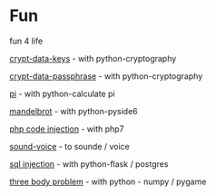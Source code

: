 # Fun

fun 4 life

<a href="./crypt-data-keys/">crypt-data-keys</a> - with python-cryptography


<a href="./crypt-data-passphrase/">crypt-data-passphrase</a> - with python-cryptography


<a href="./pi/">pi</a> - with python-calculate pi


<a href="./mandelbrot/">mandelbrot</a> - with python-pyside6


<a href="./php-code-injection/">php code injection</a> - with php7


<a href="./sound-voice/">sound-voice</a> - to sounde / voice


<a href="./sql-injection/">sql injection</a> - with python-flask / postgres

<a href="./three-body_problem/">three body problem</a> - with python - numpy / pygame

